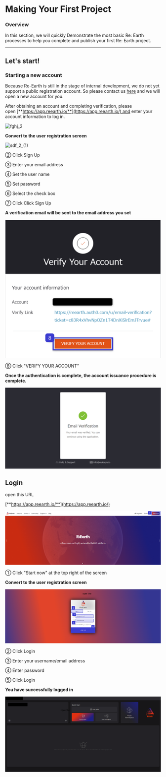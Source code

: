 # Making Your First Project

### **Overview**

In this section, we will quickly Demonstrate the most basic Re: Earth processes to help you complete and publish your first Re: Earth project.
****

## Let's start!

### **Starting a new account**

Because Re-Earth is still in the stage of internal development, we do not yet support a public registration account. So please contact us [here](https://docs.google.com/forms/d/e/1FAIpQLSftlA7HKfSsCHND14jERCLh3YzDETj0tU2rPVHM8McQfPHt-g/viewform) and we will open a new account for you.

After obtaining an account and completing verification, please open [**https://app.reearth.io/**](https://app.reearth.io/) and enter your account information to log in.

![fghj_2](https://github.com/CS-eukarya/User-Manual-English-/assets/154571156/05cff520-0443-4491-965b-098677c7467e)

**Convert to the user registration screen**

![sdf_2_(1)](https://github.com/CS-eukarya/User-Manual-English-/assets/154571156/63ee2fd6-4e15-4205-9738-f9250f857f1b)

② Click Sign Up

③ Enter your email address

④ Set the user name

⑤ Set password

⑥ Select the check box

⑦ Click Click Sign Up

**A verification email will be sent to the email address you set**

![Untitled.png](Making%20Your%20First%20Project%207af2788c82ee4c43ad6ef72026c79fd6/Untitled.png)

⑧ Click "VERIFY YOUR ACCOUNT”

**Once the authentication is complete, the account issuance procedure is complete.**

![Untitled (1).png](Making%20Your%20First%20Project%207af2788c82ee4c43ad6ef72026c79fd6/Untitled_(1).png)

## Login

open this URL

[**https://app.reearth.io/**](https://app.reearth.io/) 

![sdf 2 (4).png](Making%20Your%20First%20Project%207af2788c82ee4c43ad6ef72026c79fd6/sdf_2_(4).png)

① Click "Start now" at the top right of the screen

**Convert to the user registration screen**

![2023-03-20_13h33_16 1.png](Making%20Your%20First%20Project%207af2788c82ee4c43ad6ef72026c79fd6/2023-03-20_13h33_16_1.png)

② Click Login

③ Enter your username/email address

④ Enter password

⑤ Click Login

**You have successfully logged in**

![2023-03-20_13h45_40 1.png](Making%20Your%20First%20Project%207af2788c82ee4c43ad6ef72026c79fd6/2023-03-20_13h45_40_1.png)
